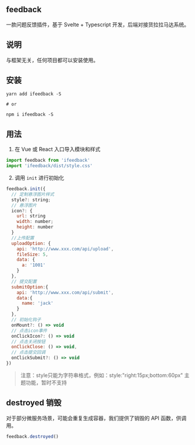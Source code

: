 ## feedback

一款问题反馈插件，基于 Svelte + Typescript 开发，后端对接货拉拉马达系统。

## 说明

与框架无关，任何项目都可以安装使用。

## 安装

```
yarn add ifeedback -S

# or

npm i ifeedback -S
```

## 用法

1. 在 Vue 或 React 入口导入模块和样式

```js
import feedback from 'ifeedback'
import 'ifeedback/dist/style.css'
```

2. 调用 `init` 进行初始化

```js
feedback.init({
  // 定制悬浮图片样式
  style?: string;
  // 悬浮图片
  icon?: {
    url: string
    width: number;
    height: number
  }
  //上传配置
  uploadOption: {
    api: 'http://www.xxx.com/api/upload',
    fileSize: 5,
    data: {
      a: '1001'
    }
  },
  // 提交配置
  submitOption:{
    api: 'http://www.xxx.com/api/submit',
    data:{
      name: 'jack'
    }
  },
  // 初始化钩子
  onMount?: () => void
  // 点击icon事件
  onClickIcon?: () => void
  // 点击关闭按钮
  onClickClose: () => void,
  // 点击提交回调
  onClickSubmit?: () => void
})
```
> 注意：style只能为字符串格式，例如：style:"right:15px;bottom:60px"
> 主题功能，暂时不支持

## destroyed 销毁

对于部分微服务场景，可能会重复生成容器，我们提供了销毁的 API 函数，供调用。

```js
feedback.destroyed()
```

